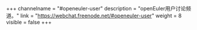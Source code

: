 +++
channelname = "#openeuler-user"
description = "openEuler用户讨论频道。"
link = "https://webchat.freenode.net/#openeuler-user"
weight =  8
visible = false
+++
